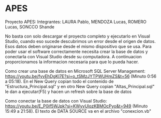 # APES

Proyecto APES:
Integrantes: LAURA Pablo, MENDOZA Lucas, ROMERO Lucas, SONCCO Shande

No basta con solo descargar el proyecto completo y ejecutarlo en Visual Studio, cuando eso sucede descubrimos un error desde el origen de datos. Esos datos deben originarse desde el mismo dispositivo que se usa.
Para poder usar el software correctamente necesita crear la base de datos y conectarla con Visual Studio desde su computadora. A continuacion proporcionamos la informacion necesaria para que lo pueda hacer.

Como crear una base de datos en Microsoft SQL Server Management: https://youtu.be/fyvEhDgKl7E?si=o_tSMzJYTPWUHmZS&t=56 (Minuto 0:56 a 05:18). En el New Query copian todo el contenido de "Estructura_Principal.sql" y en otro New Query copian "Altas_Principal.sql" le dan a ejecutar(F5) y hacen un refresh sobre la base de datos

Como conectar la base de datos con Visual Studio: https://youtu.be/E_P0if5WJpk?si=KWyvUlozKBMOcPyo&t=949 (Minuto 15:49 a 21:58). El texto de DATA SOURCE va en el archivo "conexcion.vb"
